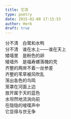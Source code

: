 ```yaml
---  
title: 它流  
type: poetry  
date: 2015-02-08 17:15:53  
author: Herb  
draft: true
---  
```

分不清　白鹭和水鸭  
分不清　谁在水上——谁在天上  
矮墙里　是粉色的卵  
矮墙外　是福寿螺落魄的壳    
齐整的两岸不着一丝参差  
齐整的苇草被风吹乱  
荡出各色的鸟鸣  
笼罩在河面上边    
放开属于天的蓝色  
水坦然地流淌向前  
在隐隐的唼喋声中  
它显得与世无争